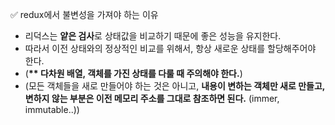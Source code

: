 ✅ redux에서 불변성을 가져야 하는 이유
* 리덕스는 <b>얕은 검사</b>로 상태값을 비교하기 때문에 좋은 성능을 유지한다.
* 따라서 이전 상태와의 정상적인 비교를 위해서, 항상 새로운 상태를 할당해주어야 한다.
* (<b>** 다차원 배열, 객체를 가진 상태를 다룰 때 주의해야 한다.</b>)
* (모든 객체들을 새로 만들어야 하는 것은 아니고, <b>내용이 변하는 객체만 새로 만들고, 변하지 않는 부분은 이전 메모리 주소를 그대로 참조하면 된다.</b> (immer, immutable..))